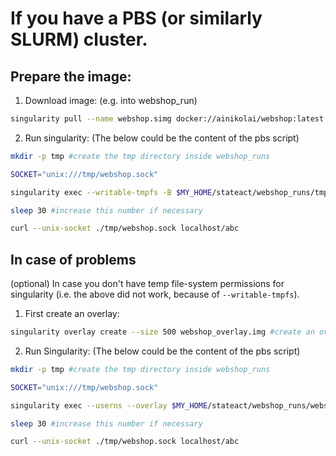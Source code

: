 # If you have a PBS (or similarly SLURM) cluster.

## Prepare the image:
1. Download image: (e.g. into webshop_run)
```bash
singularity pull --name webshop.simg docker://ainikolai/webshop:latest
```

2. Run singularity: (The below could be the content of the pbs script)

```bash
mkdir -p tmp #create the tmp directory inside webshop_runs

SOCKET="unix:///tmp/webshop.sock"

singularity exec --writable-tmpfs -B $MY_HOME/stateact/webshop_runs/tmp:/tmp $MY_HOME/stateact/webshop_runs/webshop.simg $MY_HOME/stateact/webshop_runs/hpc_scripts/run_webshop_hpc.sh $SOCKET &

sleep 30 #increase this number if necessary

curl --unix-socket ./tmp/webshop.sock localhost/abc
```


## In case of problems
(optional) In case you don't have temp file-system permissions for singularity (i.e. the above did not work, because of `--writable-tmpfs`).

1. First create an overlay:
```bash
singularity overlay create --size 500 webshop_overlay.img #create an overlay size 500MB
```

2. Run Singularity: (The below could be the content of the pbs script)
```bash
mkdir -p tmp #create the tmp directory inside webshop_runs

SOCKET="unix:///tmp/webshop.sock"

singularity exec --userns --overlay $MY_HOME/stateact/webshop_runs/webshop_overlay.img -B $MY_HOME/stateact/webshop_runs/tmp:/tmp $MY_HOME/stateact/webshop_runs/webshop.simg $MY_HOME/stateact/webshop_runs/hpc_scripts/run_webshop_hpc.sh $SOCKET &

sleep 30 #increase this number if necessary

curl --unix-socket ./tmp/webshop.sock localhost/abc
```
